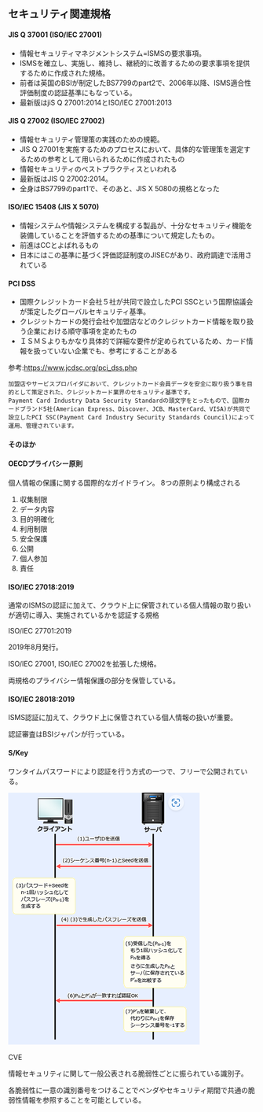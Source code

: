 ## セキュリティ関連規格

#### JIS Q 37001 (ISO/IEC 27001)

- 情報セキュリティマネジメントシステム=ISMSの要求事項。
- ISMSを確立し、実施し、維持し、継続的に改善するための要求事項を提供するために作成された規格。
- 前者は英国のBSIが制定したBS7799のpart2で、2006年以降、ISMS適合性評価制度の認証基準にもなっている。
- 最新版はjiS Q 27001:2014とISO/IEC 27001:2013

#### JIS Q 27002 (ISO/IEC 27002)

- 情報セキュリティ管理策の実践のための規範。
- JIS Q 27001を実施するためのプロセスにおいて、具体的な管理策を選定するための参考として用いられるために作成されたもの
- 情報セキュリティのベストプラクティスといわれる
- 最新版はJIS Q 27002:2014。
- 全身はBS7799のpart1で、そのあと、JIS X 5080の規格となった

#### ISO/IEC 15408 (JIS X 5070)

- 情報システムや情報システムを構成する製品が、十分なセキュリティ機能を装備していることを評価するための基準について規定したもの。
- 前進はCCとよばれるもの
- 日本にはこの基準に基づく評価認証制度のJISECがあり、政府調達で活用されている

#### PCI DSS

- 国際クレジットカード会社５社が共同で設立したPCI SSCという国際協議会が策定したグローバルセキュリティ基準。
- クレジットカードの発行会社や加盟店などのクレジットカード情報を取り扱う企業における順守事項を定めたもの
- ＩＳＭＳよりもかなり具体的で詳細な要件が定められているため、カード情報を扱っていない企業でも、参考にすることがある

参考:https://www.jcdsc.org/pci_dss.php

```
加盟店やサービスプロバイダにおいて、クレジットカード会員データを安全に取り扱う事を目的として策定された、クレジットカード業界のセキュリティ基準です。
Payment Card Industry Data Security Standardの頭文字をとったもので、国際カードブランド5社(American Express、Discover、JCB、MasterCard、VISA)が共同で設立したPCI SSC(Payment Card Industry Security Standards Council)によって運用、管理されています。
```

#### そのほか

#### OECDプライバシー原則

個人情報の保護に関する国際的なガイドライン。
8つの原則より構成される

1. 収集制限
2. データ内容
3. 目的明確化
4. 利用制限
5. 安全保護
6. 公開
7. 個人参加
8. 責任

#### ISO/IEC 27018:2019

通常のISMSの認証に加えて、クラウド上に保管されている個人情報の取り扱いが適切に導入、実施されているかを認証する規格

ISO/IEC 27701:2019

2019年8月発行。

ISO/IEC 27001, ISO/IEC 27002を拡張した規格。

両規格のプライバシー情報保護の部分を保管している。

#### ISO/IEC 28018:2019

ISMS認証に加えて、クラウド上に保管されている個人情報の扱いが重要。

認証審査はBSIジャパンが行っている。

#### S/Key

ワンタイムパスワードにより認証を行う方式の一つで、フリーで公開されている。

![1739248377420](image/security-standard/1739248377420.png)


CVE

情報セキュリティに関して一般公表される脆弱性ごとに振られている識別子。

各脆弱性に一意の識別番号をつけることでベンダやセキュリティ期間で共通の脆弱性情報を参照することを可能としている。
